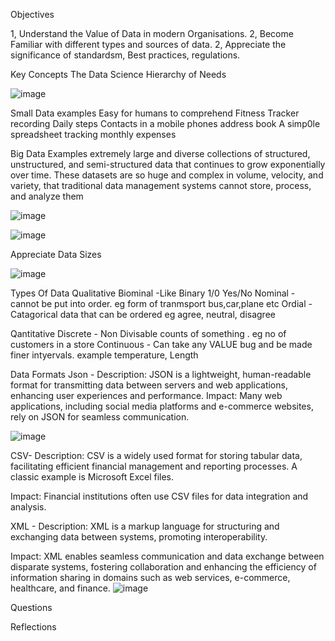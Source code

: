 Objectives

1, Understand the Value of Data in modern Organisations.
2, Become Familiar with different types and sources of data.
2, Appreciate the significance of standardsm, Best practices, regulations.


Key Concepts
The Data Science Hierarchy of Needs

![image](https://github.com/user-attachments/assets/ac4bee35-ea2d-417a-87a6-12edbd166dda)

Small Data examples
  Easy for humans to comprehend
  Fitness Tracker recording Daily steps
  Contacts in a mobile phones address book
  A simp0le spreadsheet tracking monthly expenses

  Big Data Examples
    extremely large and diverse collections of structured, unstructured, and semi-structured data that continues to grow exponentially over time. 
    These datasets are so huge and complex in volume, velocity, and variety, that traditional data management systems cannot store, process, and analyze them

![image](https://github.com/user-attachments/assets/1ed9451d-e900-4cd3-9490-ecc4e1876ba5)

![image](https://github.com/user-attachments/assets/63a94ae3-c0fd-43d5-9cdc-5b21e89c2655)

Appreciate Data Sizes

![image](https://github.com/user-attachments/assets/f3721d80-26a7-4063-b630-c1e81d462dad)

Types Of Data
  Qualitative
    Biominal -Like Binary 1/0 Yes/No
    Nominal - cannot be put into order. eg form of tranmsport bus,car,plane etc
    Ordial - Catagorical data that can be ordered eg agree, neutral, disagree

  Qantitative
    Discrete - Non Divisable counts of something . eg no of customers in a store
    Continuous - Can take any VALUE bug and be made finer intyervals. example temperature, Length

Data Formats
   Json -
      Description: 
        JSON is a lightweight, human-readable format for transmitting data between servers and web applications,
        enhancing user experiences and performance. 
     Impact: 
       Many web applications, including social media platforms and e-commerce websites, rely on JSON for seamless communication.
       
   ![image](https://github.com/user-attachments/assets/aa85f2a2-b8ff-44cf-819b-5f5db2a71a78)

  CSV-
    Description: 
      CSV is a widely used format for storing tabular data, facilitating efficient financial management and reporting processes. 
      A classic example is Microsoft Excel files.

   Impact: 
      Financial institutions often use CSV files for data integration and analysis.

  XML -
    Description: 
      XML is a markup language for structuring and exchanging data between systems, promoting interoperability.

  Impact: 
    XML enables seamless communication and data exchange between disparate systems, fostering collaboration and enhancing the efficiency of information sharing in domains such as web services, e-commerce, healthcare, and finance.
  ![image](https://github.com/user-attachments/assets/d5eaa3a5-930c-47be-b966-b9783ef3ab08)

    

Questions


Reflections
